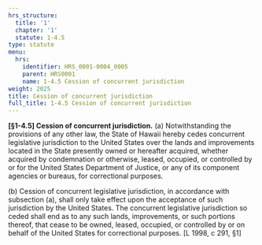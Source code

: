 ```yaml
---
hrs_structure:
  title: '1'
  chapter: '1'
  statute: 1-4.5
type: statute
menu:
  hrs:
    identifier: HRS_0001-0004_0005
    parent: HRS0001
    name: 1-4.5 Cession of concurrent jurisdiction
weight: 2025
title: Cession of concurrent jurisdiction
full_title: 1-4.5 Cession of concurrent jurisdiction
---
```

**[§1-4.5] Cession of concurrent jurisdiction.** (a) Notwithstanding the provisions of any other law, the State of Hawaii hereby cedes concurrent legislative jurisdiction to the United States over the lands and improvements located in the State presently owned or hereafter acquired, whether acquired by condemnation or otherwise, leased, occupied, or controlled by or for the United States Department of Justice, or any of its component agencies or bureaus, for correctional purposes.

(b) Cession of concurrent legislative jurisdiction, in accordance with subsection (a), shall only take effect upon the acceptance of such jurisdiction by the United States. The concurrent legislative jurisdiction so ceded shall end as to any such lands, improvements, or such portions thereof, that cease to be owned, leased, occupied, or controlled by or on behalf of the United States for correctional purposes. [L 1998, c 291, §1]